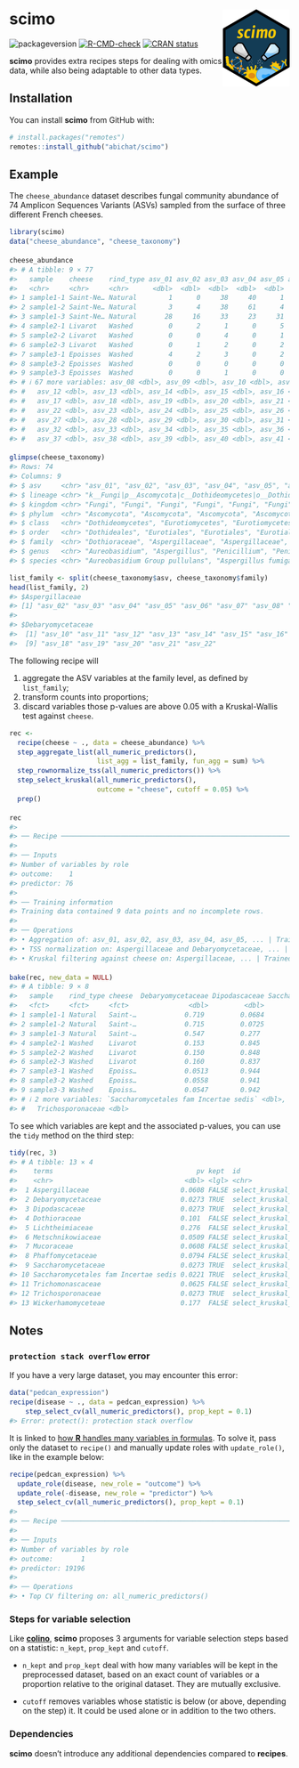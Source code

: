 
<!-- README.md is generated from README.Rmd. Please edit that file -->

# scimo <a href="https://abichat.github.io/scimo/"><img src="man/figures/logo.png" align="right" height="138" alt="scimo website" /></a>

<!-- badges: start -->

![packageversion](https://img.shields.io/badge/version-0.0.2.9000-orange.svg)
[![R-CMD-check](https://github.com/abichat/scimo/actions/workflows/R-CMD-check.yaml/badge.svg)](https://github.com/abichat/scimo/actions/workflows/R-CMD-check.yaml)
[![CRAN
status](https://www.r-pkg.org/badges/version/scimo)](https://CRAN.R-project.org/package=scimo)
<!-- badges: end -->

**scimo** provides extra recipes steps for dealing with omics data,
while also being adaptable to other data types.

## Installation

You can install **scimo** from GitHub with:

``` r
# install.packages("remotes")
remotes::install_github("abichat/scimo")
```

## Example

The `cheese_abundance` dataset describes fungal community abundance of
74 Amplicon Sequences Variants (ASVs) sampled from the surface of three
different French cheeses.

``` r
library(scimo)
data("cheese_abundance", "cheese_taxonomy")

cheese_abundance
#> # A tibble: 9 × 77
#>   sample    cheese    rind_type asv_01 asv_02 asv_03 asv_04 asv_05 asv_06 asv_07
#>   <chr>     <chr>     <chr>      <dbl>  <dbl>  <dbl>  <dbl>  <dbl>  <dbl>  <dbl>
#> 1 sample1-1 Saint-Ne… Natural        1      0     38     40      1      2     31
#> 2 sample1-2 Saint-Ne… Natural        3      4     38     61      4      4     48
#> 3 sample1-3 Saint-Ne… Natural       28     16     33     23     31     29     21
#> 4 sample2-1 Livarot   Washed         0      2      1      0      5      1      0
#> 5 sample2-2 Livarot   Washed         0      0      4      0      1      1      2
#> 6 sample2-3 Livarot   Washed         0      1      2      0      2      1      0
#> 7 sample3-1 Epoisses  Washed         4      2      3      0      2      5      0
#> 8 sample3-2 Epoisses  Washed         0      0      0      0      0      0      0
#> 9 sample3-3 Epoisses  Washed         0      0      1      0      0      0      2
#> # ℹ 67 more variables: asv_08 <dbl>, asv_09 <dbl>, asv_10 <dbl>, asv_11 <dbl>,
#> #   asv_12 <dbl>, asv_13 <dbl>, asv_14 <dbl>, asv_15 <dbl>, asv_16 <dbl>,
#> #   asv_17 <dbl>, asv_18 <dbl>, asv_19 <dbl>, asv_20 <dbl>, asv_21 <dbl>,
#> #   asv_22 <dbl>, asv_23 <dbl>, asv_24 <dbl>, asv_25 <dbl>, asv_26 <dbl>,
#> #   asv_27 <dbl>, asv_28 <dbl>, asv_29 <dbl>, asv_30 <dbl>, asv_31 <dbl>,
#> #   asv_32 <dbl>, asv_33 <dbl>, asv_34 <dbl>, asv_35 <dbl>, asv_36 <dbl>,
#> #   asv_37 <dbl>, asv_38 <dbl>, asv_39 <dbl>, asv_40 <dbl>, asv_41 <dbl>, …

glimpse(cheese_taxonomy)
#> Rows: 74
#> Columns: 9
#> $ asv     <chr> "asv_01", "asv_02", "asv_03", "asv_04", "asv_05", "asv_06", "a…
#> $ lineage <chr> "k__Fungi|p__Ascomycota|c__Dothideomycetes|o__Dothideales|f__D…
#> $ kingdom <chr> "Fungi", "Fungi", "Fungi", "Fungi", "Fungi", "Fungi", "Fungi",…
#> $ phylum  <chr> "Ascomycota", "Ascomycota", "Ascomycota", "Ascomycota", "Ascom…
#> $ class   <chr> "Dothideomycetes", "Eurotiomycetes", "Eurotiomycetes", "Euroti…
#> $ order   <chr> "Dothideales", "Eurotiales", "Eurotiales", "Eurotiales", "Euro…
#> $ family  <chr> "Dothioraceae", "Aspergillaceae", "Aspergillaceae", "Aspergill…
#> $ genus   <chr> "Aureobasidium", "Aspergillus", "Penicillium", "Penicillium", …
#> $ species <chr> "Aureobasidium Group pullulans", "Aspergillus fumigatus", "Pen…
```

``` r
list_family <- split(cheese_taxonomy$asv, cheese_taxonomy$family)
head(list_family, 2)
#> $Aspergillaceae
#> [1] "asv_02" "asv_03" "asv_04" "asv_05" "asv_06" "asv_07" "asv_08" "asv_09"
#> 
#> $Debaryomycetaceae
#>  [1] "asv_10" "asv_11" "asv_12" "asv_13" "asv_14" "asv_15" "asv_16" "asv_17"
#>  [9] "asv_18" "asv_19" "asv_20" "asv_21" "asv_22"
```

The following recipe will

1.  aggregate the ASV variables at the family level, as defined by
    `list_family`;
2.  transform counts into proportions;
3.  discard variables those p-values are above 0.05 with a
    Kruskal-Wallis test against `cheese`.

``` r
rec <-
  recipe(cheese ~ ., data = cheese_abundance) %>% 
  step_aggregate_list(all_numeric_predictors(),
                      list_agg = list_family, fun_agg = sum) %>%
  step_rownormalize_tss(all_numeric_predictors()) %>% 
  step_select_kruskal(all_numeric_predictors(), 
                      outcome = "cheese", cutoff = 0.05) %>%
  prep()

rec
#> 
#> ── Recipe ──────────────────────────────────────────────────────────────────────
#> 
#> ── Inputs
#> Number of variables by role
#> outcome:    1
#> predictor: 76
#> 
#> ── Training information
#> Training data contained 9 data points and no incomplete rows.
#> 
#> ── Operations
#> • Aggregation of: asv_01, asv_02, asv_03, asv_04, asv_05, ... | Trained
#> • TSS normalization on: Aspergillaceae and Debaryomycetaceae, ... | Trained
#> • Kruskal filtering against cheese on: Aspergillaceae, ... | Trained

bake(rec, new_data = NULL)
#> # A tibble: 9 × 8
#>   sample    rind_type cheese  Debaryomycetaceae Dipodascaceae Saccharomycetaceae
#>   <fct>     <fct>     <fct>               <dbl>         <dbl>              <dbl>
#> 1 sample1-1 Natural   Saint-…            0.719         0.0684           0.113   
#> 2 sample1-2 Natural   Saint-…            0.715         0.0725           0.119   
#> 3 sample1-3 Natural   Saint-…            0.547         0.277            0.0938  
#> 4 sample2-1 Washed    Livarot            0.153         0.845            0.000854
#> 5 sample2-2 Washed    Livarot            0.150         0.848            0.00106 
#> 6 sample2-3 Washed    Livarot            0.160         0.837            0.00108 
#> 7 sample3-1 Washed    Epoiss…            0.0513        0.944            0.00327 
#> 8 sample3-2 Washed    Epoiss…            0.0558        0.941            0.00321 
#> 9 sample3-3 Washed    Epoiss…            0.0547        0.942            0.00329 
#> # ℹ 2 more variables: `Saccharomycetales fam Incertae sedis` <dbl>,
#> #   Trichosporonaceae <dbl>
```

To see which variables are kept and the associated p-values, you can use
the `tidy` method on the third step:

``` r
tidy(rec, 3)
#> # A tibble: 13 × 4
#>    terms                                    pv kept  id                  
#>    <chr>                                 <dbl> <lgl> <chr>               
#>  1 Aspergillaceae                       0.0608 FALSE select_kruskal_WKayj
#>  2 Debaryomycetaceae                    0.0273 TRUE  select_kruskal_WKayj
#>  3 Dipodascaceae                        0.0273 TRUE  select_kruskal_WKayj
#>  4 Dothioraceae                         0.101  FALSE select_kruskal_WKayj
#>  5 Lichtheimiaceae                      0.276  FALSE select_kruskal_WKayj
#>  6 Metschnikowiaceae                    0.0509 FALSE select_kruskal_WKayj
#>  7 Mucoraceae                           0.0608 FALSE select_kruskal_WKayj
#>  8 Phaffomycetaceae                     0.0794 FALSE select_kruskal_WKayj
#>  9 Saccharomycetaceae                   0.0273 TRUE  select_kruskal_WKayj
#> 10 Saccharomycetales fam Incertae sedis 0.0221 TRUE  select_kruskal_WKayj
#> 11 Trichomonascaceae                    0.0625 FALSE select_kruskal_WKayj
#> 12 Trichosporonaceae                    0.0273 TRUE  select_kruskal_WKayj
#> 13 Wickerhamomyceteae                   0.177  FALSE select_kruskal_WKayj
```

## Notes

### `protection stack overflow` error

If you have a very large dataset, you may encounter this error:

``` r
data("pedcan_expression")
recipe(disease ~ ., data = pedcan_expression) %>% 
    step_select_cv(all_numeric_predictors(), prop_kept = 0.1) 
#> Error: protect(): protection stack overflow
```

It is linked to [how **R** handles many variables in
formulas](https://github.com/tidymodels/recipes/issues/467). To solve
it, pass only the dataset to `recipe()` and manually update roles with
`update_role()`, like in the example below:

``` r
recipe(pedcan_expression) %>% 
  update_role(disease, new_role = "outcome") %>% 
  update_role(-disease, new_role = "predictor") %>% 
  step_select_cv(all_numeric_predictors(), prop_kept = 0.1) 
#> 
#> ── Recipe ──────────────────────────────────────────────────────────────────────
#> 
#> ── Inputs
#> Number of variables by role
#> outcome:       1
#> predictor: 19196
#> 
#> ── Operations
#> • Top CV filtering on: all_numeric_predictors()
```

### Steps for variable selection

Like [**colino**](https://github.com/stevenpawley/colino), **scimo**
proposes 3 arguments for variable selection steps based on a statistic:
`n_kept`, `prop_kept` and `cutoff`.

- `n_kept` and `prop_kept` deal with how many variables will be kept in
  the preprocessed dataset, based on an exact count of variables or a
  proportion relative to the original dataset. They are mutually
  exclusive.

- `cutoff` removes variables whose statistic is below (or above,
  depending on the step) it. It could be used alone or in addition to
  the two others.

### Dependencies

**scimo** doesn’t introduce any additional dependencies compared to
**recipes**.
